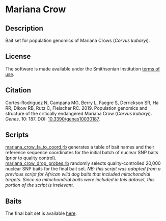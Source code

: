 # Mariana Crow  
## Description  
Bait set for population genomics of Mariana Crows (*Corvus kubaryi*).  
## License  
The software is made available under the Smithsonian Institution [terms of use](https://www.si.edu/termsofuse).  
## Citation  
Cortes-Rodriguez N, Campana MG, Berry L, Faegre S, Derrickson SR, Ha RR, Dikow RB, Rutz C, Fleischer RC. 2019. Population genomics and structure of the critically endangered Mariana Crow (*Corvus kubaryi*). *Genes*. 10: 187. DOI: [10.3390/genes10030187](https://doi.org/10.3390/genes10030187).  
## Scripts  
[mariana_crow_fa_to_coord.rb](mariana_crow_fa_to_coord.rb) generates a table of bait names and their reference sequence coordinates for the initial batch of nuclear SNP baits (prior to quality control).  
[mariana_crow_drop_probes.rb](mariana_crow_drop_probes.rb) randomly selects quality-controlled 20,000 nuclear SNP baits for the final bait set. *NB: this script was adapted from a previous script for African wild dog baits that included mitochondrial targets. Since no mitochondrial baits were included in this dataset, this portion of the script is irrelevant.*  

## Baits  
The final bait set is available [here](mariana_crow_baits.fa).  
